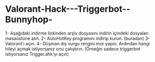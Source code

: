 # Valorant-Hack---Triggerbot--Bunnyhop-
1- Aşağıdaki indirme linkinden arşiv dosyasını indirin içindeki dosyaları masaüstüne atın.
2- AutoHotKey programını indirip kurun. (buradan)
3- Valorant'ı açın.
4- Düşman dış vurgu rengini mor yapın. Ardından hangi hileyi açmak istiyorsanız onu çalıştırın. (Örneğin sadece triggerbot istiyorsanız Trigger.ahk'yı açın)
